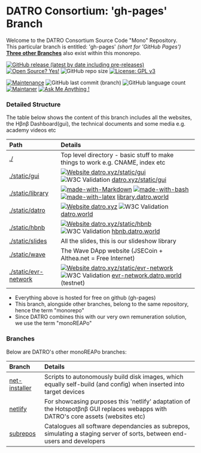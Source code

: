 # DATRO Consortium: 'gh-pages' Branch

Welcome to the DATRO Consortium Source Code "Mono" Repository.  
This particular branch is entitled: 'gh-pages' *(short for 'GitHub Pages')*  
**[Three other Branches](#Branches)** also exist within this monorepo.   

[![GitHub release (latest by date including pre-releases)](https://img.shields.io/github/v/release/unclehowell/datro?include_prereleases)](https://github.com/unclehowell/datro/releases)
[![Open Source? Yes!](https://badgen.net/badge/Open%20Source%20%3F/Yes%21/blue?icon=github)](https://github.com/unclehowell/datro/) 
![GitHub repo size](https://img.shields.io/github/repo-size/unclehowell/datro)
[![License: GPL v3](https://img.shields.io/badge/License-GPLv3-blue.svg)](https://www.gnu.org/licenses/gpl-3.0)

[![Maintenance](https://img.shields.io/badge/Maintained%3F-yes-green.svg)](https://GitHub.com/unclehowell/datro/graphs/commit-activity)
![GitHub last commit (branch)](https://img.shields.io/github/last-commit/unclehowell/datro/gh-pages)
![GitHub language count](https://img.shields.io/github/languages/count/unclehowell/datro)
[![Maintaner](https://img.shields.io/badge/maintainer-unclehowell-blue)](https://GitHub.com/unclehowell)
[![Ask Me Anything !](https://img.shields.io/badge/Ask%20me-anything-1abc9c.svg)](https://GitHub.com/unclehowell/)  

### Detailed Structure

The table below shows the content of this branch includes all the websites, the Hβnβ Dashboard(gui), the technical documents and some media e.g. academy videos etc  

| Path                      | Details                                                                             |  
|:--------------------------|:------------------------------------------------------------------------------------|  
|[./](https://github.com/unclehowell/datro/tree/gh-pages "gh-pages branch") | Top level directory - basic stuff to make things to work e.g. CNAME, index etc     |  
|[./static/gui](https://github.com/unclehowell/datro/tree/gh-pages/static/gui "gh-pages gui") | [![Website datro.xyz/static/gui](https://img.shields.io/website-up-down-green-red/https/datro.xyz/static/gui.svg)](https://datro.xyz/static/gui) ![W3C Validation](https://img.shields.io/w3c-validation/html?targetUrl=https%3A%2F%2Fdatro.xyz/static/gui)   [datro.xyz/static/gui](https://datro.xyz/static/gui "datro.xyz/static/gui")  |  
|[./static/library](https://github.com/unclehowell/datro/tree/gh-pages/static/library "gh-pages library") | [![made-with-Markdown](https://img.shields.io/badge/Made%20with-Markdown-1f425f.svg)](http://commonmark.org) [![made-with-bash](https://img.shields.io/badge/Made%20with-Bash-1f425f.svg)](https://www.gnu.org/software/bash/) [![made-with-latex](https://img.shields.io/badge/Made%20with-LaTeX-1f425f.svg)](https://www.latex-project.org/)    [library.datro.world](https://library.datro.world "library.datro.world") |  
|[./static/datro](https://github.com/unclehowell/datro/tree/gh-pages/static/datro "gh-pages datro")   | [![Website datro.xyz](https://img.shields.io/website-up-down-green-red/https/datro.xyz.svg)](https://datro.xyz/) ![W3C Validation](https://img.shields.io/w3c-validation/html?targetUrl=https%3A%2F%2Fdatro.xyz)  [datro.world](https://datro.world/ "datro.world") |  
|[./static/hbnb](https://github.com/unclehowell/datro/tree/gh-pages/static/hbnb "hbnb.datro.world")  | [![Website datro.xyz/static/hbnb](https://img.shields.io/website-up-down-green-red/https/datro.xyz/static/hbnb.svg)](https://datro.xyz/static/hbnb) ![W3C Validation](https://img.shields.io/w3c-validation/html?targetUrl=https%3A%2F%2Fdatro.xyz/static/hbnb)   [hbnb.datro.world](https://hbnb.datro.world "hbnb.datro.world")  |  
|[./static/slides](https://github.com/unclehowell/datro/tree/gh-pages/static/slides "gh-pages Slides")  | All the slides, this is our slideshow library                                       |  
|[./static/wave](https://github.com/unclehowell/datro/tree/gh-pages/static/wave "gh-pages Wave DApp")  | The Wave DApp website (JSECoin + Althea.net = Free Internet)                        |  
|[./static/evr-network](https://github.com/unclehowell/datro/tree/gh-pages/static/evr-network "gh-pages EVR-Network")| [![Website datro.xyz/static/evr-network](https://img.shields.io/website-up-down-green-red/https/datro.xyz/static/evr-network.svg)](https://datro.xyz/static/evr-network/) ![W3C Validation](https://img.shields.io/w3c-validation/html?targetUrl=https%3A%2F%2Fdatro.xyz/static/evr-network) [evr-network.datro.world](https://evr-network.datro.world "evr-network.datro.world") (testnet)   |  


  - Everything above is hosted for free on github (gh-pages)  
  - This branch, alongside other branches, belong to the same repository, hence the term "monorepo"  
  - Since DATRO combines this with our very own remuneration solution, we use the term "monoREAPo"  

### Branches

Below are DATRO's other monoREAPo branches:

| Branch                    | Details                                                                             |
|:--------------------------|:------------------------------------------------------------------------------------|
|[net-installer](https://github.com/unclehowell/datro/tree/net-installer "DATRO Net-Installer Branch") | Scripts to autonomously build disk images, which equally self-build (and config) when inserted into target devices |  
|[netlify](https://github.com/unclehowell/datro/tree/netlify "DATRO Netlify Branch") | For showcasing purposes this 'netlify' adaptation of the Hotspotβnβ GUI replaces webapps with DATRO's core assets (websites etc) |  
|[subrepos](https://github.com/unclehowell/datro/tree/subrepos "DATRO SubRepos Branch") | Catalogues all software dependancies as subrepos, simulating a staging server of sorts, between end-users and developers |  
  
  

